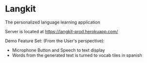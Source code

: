 # Langkit
The personalized language learning application

Server is located at https://langkit-prod.herokuapp.com/

Demo Feature Set: (From the User's perspective):
<ul>
	<li>Microphone Button and Speech to text display</li>
	<li>Words from the generated text is turned to vocab tiles in spanish</li>
</ul>

